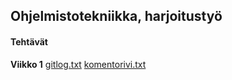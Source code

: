 ## Ohjelmistotekniikka, harjoitustyö

#### Tehtävät

**Viikko 1**
[gitlog.txt](https://github.com/ThomasGrundstrom/ot-harjoitustyo/blob/master/laskarit/viikko1/gitlog.txt)
[komentorivi.txt](https://github.com/ThomasGrundstrom/ot-harjoitustyo/blob/master/laskarit/viikko1/komentorivi.txt)

